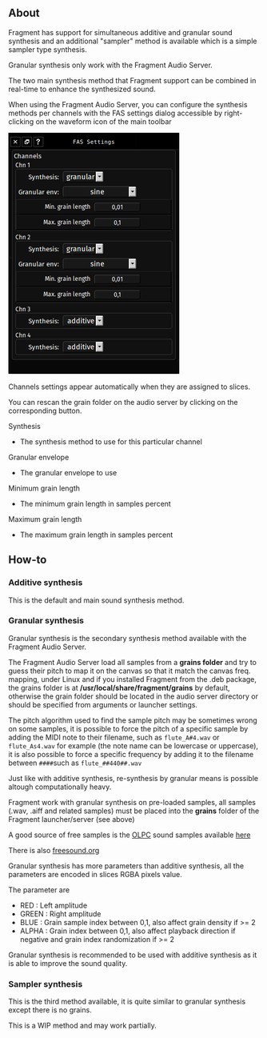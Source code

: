 ## About

Fragment has support for simultaneous additive and granular sound synthesis and an additional "sampler" method is available which is a simple sampler type synthesis.

Granular synthesis only work with the Fragment Audio Server.

The two main synthesis method that Fragment support can be combined in real-time to enhance the synthesized sound.

When using the Fragment Audio Server, you can configure the synthesis methods per channels with the FAS settings dialog accessible by right-clicking on the waveform icon of the main toolbar

![Fragment Audio Server settings dialog](images/fas_settings.png)

Channels settings appear automatically when they are assigned to slices. 

You can rescan the grain folder on the audio server by clicking on the corresponding button.

Synthesis

- The synthesis method to use for this particular channel

Granular envelope

- The granular envelope to use

Minimum grain length

- The minimum grain length in samples percent

Maximum grain length

- The maximum grain length in samples percent

## How-to

### Additive synthesis

This is the default and main sound synthesis method.

### Granular synthesis

Granular synthesis is the secondary synthesis method available with the Fragment Audio Server.

The Fragment Audio Server load all samples from a **grains folder** and try to guess their pitch to map it on the canvas so that it match the canvas freq. mapping, under Linux and if you installed Fragment from the .deb package, the grains folder is at **/usr/local/share/fragment/grains** by default, otherwise the grain folder should be located in the audio server directory or should be specified from arguments or launcher settings.

The pitch algorithm used to find the sample pitch may be sometimes wrong on some samples, it is possible to force the pitch of a specific sample by adding the MIDI note to their filename, such as `flute_A#4.wav`  or `flute_As4.wav` for example (the note name can be lowercase or uppercase), it is also possible to force a specific frequency by adding it to the filename between `####`such as `flute_##440##.wav`

Just like with additive synthesis, re-synthesis by granular means is possible altough computationally heavy.

Fragment work with granular synthesis on pre-loaded samples, all samples (.wav, .aiff and related samples) must be placed into the **grains** folder of the Fragment launcher/server (see above)

A good source of free samples is the [OLPC](http://one.laptop.org/) sound samples available [here](http://wiki.laptop.org/go/Sound_samples)

There is also [freesound.org](http://freesound.org/)

Granular synthesis has more parameters than additive synthesis, all the parameters are encoded in slices RGBA pixels value.

The parameter are

- RED : Left amplitude
- GREEN : Right amplitude
- BLUE : Grain sample index between 0,1, also affect grain density if >= 2
- ALPHA : Grain index between 0,1, also affect playback direction if negative and grain index randomization if >= 2

Granular synthesis is recommended to be used with additive synthesis as it is able to improve the sound quality.

### Sampler synthesis

This is the third method available, it is quite similar to granular synthesis except there is no grains.

This is a WIP method and may work partially.